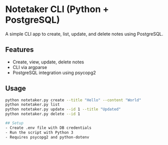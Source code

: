 # Notetaker CLI (Python + PostgreSQL)

A simple CLI app to create, list, update, and delete notes using PostgreSQL.

## Features
- Create, view, update, delete notes
- CLI via argparse
- PostgreSQL integration using psycopg2

## Usage
```bash
python notetaker.py create --title "Hello" --content "World"
python notetaker.py list
python notetaker.py update --id 1 --title "Updated"
python notetaker.py delete --id 1

## Setup
- Create .env file with DB credentials
- Run the script with Python 3
- Requires psycopg2 and python-dotenv


